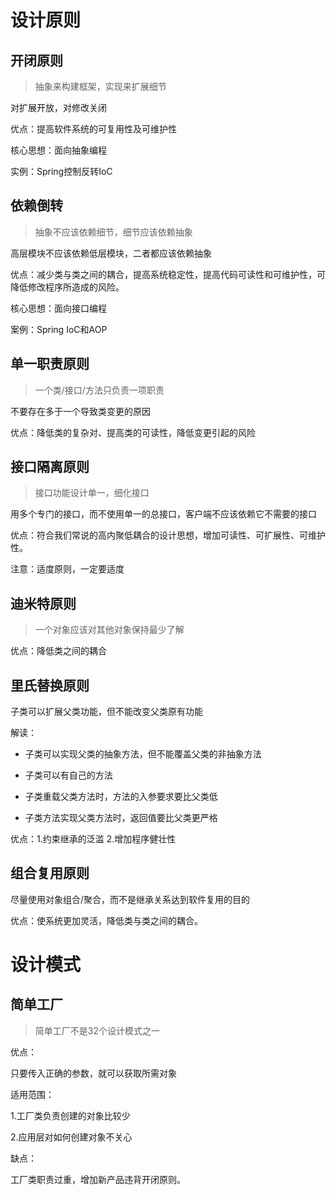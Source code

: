 # 设计原则
## 开闭原则
> 抽象来构建框架，实现来扩展细节

对扩展开放，对修改关闭

优点：提高软件系统的可复用性及可维护性

核心思想：面向抽象编程

实例：Spring控制反转IoC

## 依赖倒转
> 抽象不应该依赖细节，细节应该依赖抽象

高层模块不应该依赖低层模块，二者都应该依赖抽象

优点：减少类与类之间的耦合，提高系统稳定性，提高代码可读性和可维护性，可降低修改程序所造成的风险。

核心思想：面向接口编程

案例：Spring IoC和AOP

## 单一职责原则
> 一个类/接口/方法只负责一项职责

不要存在多于一个导致类变更的原因

优点：降低类的复杂对、提高类的可读性，降低变更引起的风险

## 接口隔离原则
> 接口功能设计单一，细化接口

用多个专门的接口，而不使用单一的总接口，客户端不应该依赖它不需要的接口

优点：符合我们常说的高内聚低耦合的设计思想，增加可读性、可扩展性、可维护性。

注意：适度原则，一定要适度

## 迪米特原则
> 一个对象应该对其他对象保持最少了解

优点：降低类之间的耦合

## 里氏替换原则


子类可以扩展父类功能，但不能改变父类原有功能

解读：

- 子类可以实现父类的抽象方法，但不能覆盖父类的非抽象方法

- 子类可以有自己的方法

- 子类重载父类方法时，方法的入参要求要比父类低

- 子类方法实现父类方法时，返回值要比父类更严格

优点：1.约束继承的泛滥 2.增加程序健壮性

## 组合复用原则

尽量使用对象组合/聚合，而不是继承关系达到软件复用的目的

优点：使系统更加灵活，降低类与类之间的耦合。

# 设计模式
## 简单工厂
> 简单工厂不是32个设计模式之一

优点：

只要传入正确的参数，就可以获取所需对象

适用范围：

1.工厂类负责创建的对象比较少

2.应用层对如何创建对象不关心     

缺点：

工厂类职责过重，增加新产品违背开闭原则。 
